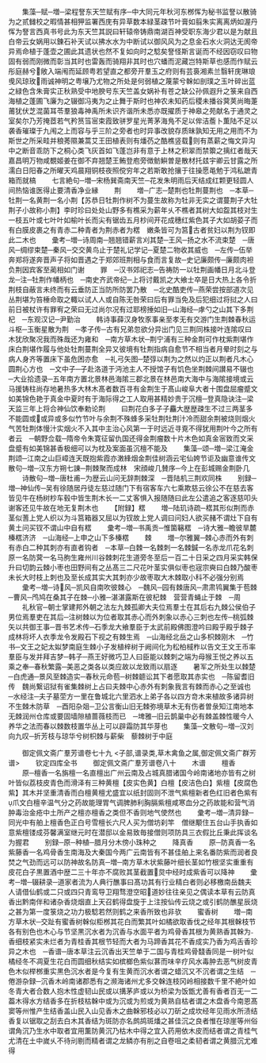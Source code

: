 <!-- { "loadSidebar": true } -->
　　集藻─赋─増─梁程詧东天竺赋有序─中大同元年秋河东桞恽为秘书监詧以散骑为之贰雠校之暇情甚相狎监署西庑有异草数本緑茎疎节叶膏如翦朱实离离炳如渥丹恽为詧言西真书号此为东天竺其説曰轩辕帝铸鼎南湖百神受职东海少君以是为献且白帝云女娲用以錬石补天试以拂水水为中断试以御风风为之息金石水火洞达无阂帝异焉命植于蓬壶之圃此其遗状也然不复如向时之騐矣詧怪斯言诞而不经因窃叹曰物固有弱而刚微而彰当其时也雷轰而骑翔非其时也穴蟠而泥藏岂特斯草也感而作赋云彤庭赫兮敞入端闱而延顾粤若望直之都旁开羣玉之府则有芸裛湘素兰翳轩庑琳琅曵风琼玫雨诚神明之粤壌乃尤物之所处是何弱植之蔑蒙兮榦如剖璞之玉叶碎出蓝之緑色含朱膏实正秋熟受中地腴号东天竺盖女娲补有苍之缺公孙佩遐升之箓来自西海植之蓬圃飞廉为之辍御冯夷为之止舞于斯时也神农未知药后稷未播谷蓂荚尚晦萐莆犹伏芝混菌耳苓羣狼毒神禹所未识齐谐所未悉亦既擢质于神皋之苑献名于通灵之室矣尔乃芳掩茝若气矜筼筜宻束霞致骈罗星光菁茅海鳬不足以侔洁薝卜薫陆不足以袭香璀璨于九闱之上而容与乎三阶之旁者也时异事改貌存质昧孰知无用之用而不为斯世之所采畦并稂莠隰兼蒿艾王田植表则有燔芿之酷樵竖载则有蒸薪之悔文异沟中之断音乖防下之桐心类飞灰首如飞蓬岂非有意于上林之积翠而禁籞之摛红者哉天嘉昌明万物咸覩姬姜在御不弃翘楚王鲔登庖旁徴鲂鱮曽是散材托兹宇卿云甘露之所濡白日阳春之所曜天鸡晨翔铜枝夜照傥穷年之若斯敢抢攘于往操愿黾勉于鸿私蹠青箱而就槁
　　七言絶句─増─宋杨巽斋南天竺─花发朱明雨后天结成红颗更轻圆人间热恼谁医得止要清香净业縁
　　荆
　　増─广志─楚荆也牡荆蔓荆也　─本草─牡荆一名黄荆一名小荆【苏恭日牡荆作树不为蔓生故称为牡非无实之谓蔓荆子大牡荆子小故称小荆】李时珍曰处处山野多有樵采为薪年乆不樵者其树大如盌其枝对生一枝五叶或七叶叶如榆叶长而尖有锯齿五月杪间开花成穗红紫色其子大如胡荽子而有白膜皮裹之有青赤二种青者为荆赤者为楛　嫩条皆可为筥古者贫妇以荆为钗即此二木也
　　彚考─増─诗周南─翘翘错薪言刈其楚─王风─扬之水不流束楚　─唐风─绸缪束楚─秦风─交交黄鸟止于楚礼记学记─夏楚二物收其威也　─左传─伍举奔郑将遂奔晋声子将如晋遇之于郑郊班荆相与食而言复故─史记廉颇传─廉颇肉袒负荆因宾客至蔺相如门谢
　　罪　─汉书郊祀志─告祷防一以牡荆画幡日月北斗登龙─注─牡荆作幡柄也　─南史齐武帝纪─上将讨戴凯之大飨士卒是日大热上各令折荆枝自蔽言未终而有云垂防正当防所防罢乃散　─北史酷吏传─燕荣尝按部道次见丛荆堪为笞棰命取之輙以试人人或自陈无咎荣曰后有罪当免及后犯细过将挝之人曰前日被杖许有罪宥之荣曰无过尚尔况有过耶榜捶如旧─山海经─虖勺之山其下多荆杞　─东观汉记─尹勤治
　　韩诗事薛汉身牧豕事亲至孝无有交游门生荆棘春秋运斗枢─玉衡星散为荆　─孝子传─古有兄弟忽欲分异出门见三荆同株接叶连隂叹曰木犹欣聚况我而殊哉还为雍和　─南方草木状─荆宁浦有三种金荆可作枕紫荆堪作床白荆堪作履与他处牡荆蔓荆全异又彼境有牡荆指病自愈节不相当者月晕时刻之与病人身齐等置床下虽危困亦愈　─礼弓矢图─楚弴以荆为之然以灼正以荆者凡木心圆荆心方也　─文中子─子赴洛道于沔池主人不授馆子有饥色坐荆棘间讃易不辍也　─大业拾遗录─五年南方置北景林邑海隂三郡北景在林邑南大海中与海隂接境或云马援铸柱尚存地暑热多大林木髙者数百寻有金荆生于髙山峻阜大者十围盘屈瘤蹙文如美锦色艳于真金中夏时有于海际得之工人取用甚精妙贵于沉檀─登真隐诀注─梁天监三年上将合神仙饮奉勅论荆
　　曰荆花白多子子麤大歴歴疎生不过三两茎多不能圆或或异或多似竹节叶与余荆不殊蜂多采牡荆牡荆汁冷而甜余荆被烧则烟火气苦牡荆体慢汁实烟火不入其中主治心风第一于时远近寻覔不得犹用荆叶今之所有者云　─朝野佥载─隋帝令朱寛征留仇国还得金荆瘤数十片木色如真金宻致而文采盘蹙有如美锦甚香极细可以为枕及案面虽沉檀不能及
　　集藻─颂─増─梁江淹金荆颂─江南之山巨嶂连天既抱紫霞亦潄綘烟金荆佳树涵云宅仙姱节讵及幽意谁传文散句─増─汉东方朔七諌─荆棘聚而成林　宋顔峻几賛序─今上在彭城赐金荆卧几
　　诗散句─増─唐杜甫─为歴云山问无辞荆棘深　─晋陆机三荆欢同株
　　别録─増─神仙传─吴有徐随居丹徒左慈过随门下有宿客车六七乘欺慈云徐公不在慈去客皆见牛在杨树杪车毂中皆生荆木长一二丈客惧入报随随曰此左公遣追之客逐慈叩头谢客还见牛故在地无复荆木也
　　【附録】楛
　　増─陆玑诗疏─楛其形似荆而赤茎似蓍上党人织以为斗筥箱器又屈以为钗故上党人调曰问妇人欲买赭不谓灶下自有黄土问买钗不谓山中自有楛
　　彚考─増─书禹贡─惟箘簵楛　─诗大雅─瞻彼旱麓榛楛济济　─山海经─上申之山下多榛楛
　　棘
　　増─尔雅翼─棘心赤而外有刺有赤白二种其刺亦有直者钩者　─本草─白棘一名棘刺一名棘鍼一名赤龙爪花名刺原一名防蓂一名马朐生雍州川谷棘刺花生道旁冬至后一百二十日采之四月采实韩保升曰切韵云棘小枣也田野间有之丛髙三二尺花叶茎实俱似枣也宼宗奭曰白棘乃酸枣未长大时枝上刺也及至长成其实大其刺亦少故枣取大木棘取小科不必强分别焉
　　彚考─増─诗风─凯风自南吹彼棘心　─魏风─园有棘唐风─肃肃鸨翼集于苞棘　─曹风─鸤鸠在桑其子在棘─小雅─湛湛露斯在彼杞棘　营营青蝇止于棘　─周
　　礼秋官─朝士掌建邦外朝之法左九棘孤卿大夫位焉羣士在其后右九棘公侯伯子男位焉羣吏在其后─注树棘以为位者取其赤心而外刺象以赤心三刺也左传─桃弧棘矢以共御王事─晋书艺术传─石季龙大飨羣臣于太武前殿佛图澄吟曰殿乎殿乎棘子成林将坏人衣季龙令发殿石下视之有棘生焉　─山海经北岳之山多枳棘刚木　─竹书─文王之妃太姒梦南庭生棘小子发植梓树于阙间化为松柏棫柞以告文王文王币率羣臣与发并拜吉梦─韩子─燕王好微巧卫人曰臣能以棘刺之端为母猴王悦之养以五乘之奉─春秋繁露─美恶之类各以类应故以龙致雨以扇逐
　　暑军之所处生以棘楚　─白虎通─景风至棘造实─春秋元命苞─树棘聼讼其下者愿取其赤实也　─陈留耆旧传　魏尚繋诏狱有雀集棘树上占曰夫棘中心赤外有刺象我言有棘而赤心之至诚也　─水经注─夫子墓茔方一里在鲁城北六里泗水上弟子各以四方竒木来植故多诸异树不生棘木防草　─酉阳杂爼─卫公言衡山旧无棘弥境草木无有伤者曽彔知江南地本无棘润州仓库或要固墙隙植蔷薇枝而已　─埤雅─旧云鹊巢中必有棘盖棘性暖今人养华之法而春以棘数枝置华丛上可以辟霜防其华芽也
　　集藻─文散句─増─汉刘向九叹─折芳枝与琼华兮树枳棘与薪柴　藜棘树于中庭








　　御定佩文斋广羣芳谱卷七十九
<子部,谱录类,草木禽鱼之属,御定佩文斋广群芳谱>
　　钦定四库全书
　　御定佩文斋广羣芳谱卷八十
　　木谱
　　檀香
　　原─檀香一名旃檀一名直檀出广州云南及占城真腊诸国今岭南诸地亦皆有之树叶皆似荔枝皮青色而滑泽有三种黄檀【皮实色黄】白檀【皮洁色白】紫檀【皮腐色紫】其木并坚重清香而白檀黄檀尤盛宜以纸封固则不泄气紫檀新者色红旧者色紫有爪文白檀辛温气分之药故能理胃气调脾肺利胸膈紫檀咸寒血分之药故能和营气消肿毒治金疮中土所产之檀亦檀香之类但不香则地气使然也
　　彚考─増─清异録─同光中有舶上檀香色正白号雪檀长六尺人买为僧坊刹竿　僧继颙住五台山手执香如意紫檀镂成芬馨满室继元时在潜邸以金易致毎接僧则项防具三衣假比丘秉此挥谈名为握君
　　别録─原─种植─腊月分木傍小珠种之
　　降真香
　　原─防真香一名紫藤香一名鸡骨香生南海及大秦国今两广云南皆有不甚佳舶上来名番防紫而润者良焚之气劲而远可以防神故名防真─増─南方草木状紫藤叶细长茎如竹根坚实重重有皮花白子黒置酒中歴二三十年亦不腐败其茎截置炱中经时成紫香可以降神
　　彚考─増─辍耕录─道家者流为人典行醮事曰髙功其有行业精白者则必移檄南岳魏夫人请借仙鹤或二只或四只青鸾导卫翔骛澄空昭道妙往往亲见之偶读本草有云防真香出黔南伴和诸杂香烧烟直上天召鹤得盘旋于上注按仙传云烧之或引鹤防醮星辰烧之甚为第一度箓烧之功力极騐若然则鹤之来香所致也非欤
　　蜜香树
　　増─南方草木状─交趾有蜜香树榦似柜桞其花白而繁其叶如橘欲取香伐之经年其根榦枝节各有别色也木心与节坚黒沉水者为沉香与水面平者为鸡骨香其根为黄熟香其榦为香细枝紧实未烂者为青桂香其根节轻而大者为马蹄香其花不香成实乃香为鸡舌香珍异之木也　─香谱─唐本草注云沉香出天竺单于二国与青桂鸡骨馢香同是一树叶似橘经冬不凋夏生花白而圆细秋结实如槟榔色紫似葚而味辛疗风水毒肿去恶气树皮青色木似榉桞重实黒色沉水者是今复有生黄而沉水者谓之蜡沉又不沉者谓之生结　─倦游杂録─沉香木岭南诸郡悉有之濒海诸州尤多交榦连枝冈岭相接数千里不絶叶如冬青大者合数人抱木性虚韧山民或以搆茅庐或以为桥梁为饭甑尤善有香者百无一二葢木得水方结香多在折枝枯榦中或为沉或为煎或为黄熟自枯者谓之木盘香今南恩髙窦等州惟产生结香盖山民入山见香木之曲榦邪枝必以刀斫之成坎经年见雨水所渍结香复以锯取之刮去白木其香结为斑防亦名鹧鸪斑燔之甚佳沉之良者惟在琼崖等州俗谓角沉乃生水中取者宜用薫防黄沉乃枯木中得之宜入药用依木皮而结者谓之青桂气尤清在土中嵗乆不待刓剔而精者谓之龙鳞亦有削之自卷咀之柔韧者谓之黄腊沉尤难得
